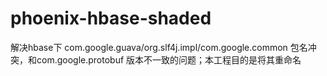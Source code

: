 # phoenix-hbase-shaded

解决hbase下 com.google.guava/org.slf4j.impl/com.google.common 包名冲突，和com.google.protobuf 版本不一致的问题；本工程目的是将其重命名
